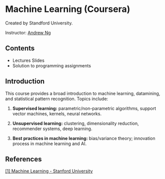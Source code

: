 # Machine Learning (Coursera)

Created by Standford University.

Instructor: [Andrew Ng](http://www.andrewng.org/)

## Contents
* Lectures Slides
* Solution to programming assignments

## Introduction

This course provides a broad introduction to machine learning, datamining, and statistical pattern recognition. 
Topics include: 

1. **Supervised learning:** parametric/non-parametric algorithms, support vector machines, kernels, neural networks.

2. **Unsupervised learning:** clustering, dimensionality reduction, recommender systems, deep learning. 

3. **Best practices in machine learning:** bias/variance theory; innovation process in machine learning and AI. 

## References
[[1] Machine Learning - Stanford University](https://www.coursera.org/learn/machine-learning)
